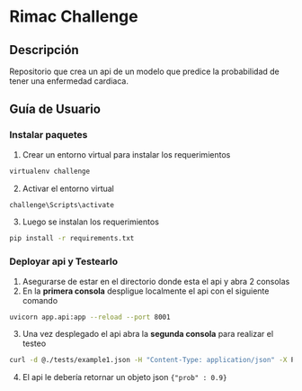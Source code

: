 # Rimac Challenge
## Descripción

Repositorio que crea un api de un modelo que predice la probabilidad de tener una enfermedad cardiaca.

## Guía de Usuario

### Instalar paquetes

1. Crear un entorno virtual para instalar los requerimientos
```bash
virtualenv challenge
```
2. Activar el entorno virtual
```bash
challenge\Scripts\activate
```
3. Luego se instalan los requerimientos
```bash
pip install -r requirements.txt
```
### Deployar api y Testearlo
1. Asegurarse de estar en el directorio donde esta el api y abra 2 consolas
2. En la **primera consola** despligue localmente el api con el siguiente comando
```bash
uvicorn app.api:app --reload --port 8001
```
3. Una vez desplegado el api abra la **segunda consola** para realizar el testeo
```bash
curl -d @./tests/example1.json -H "Content-Type: application/json" -X POST http://127.0.0.1:8001/predict
```
4. El api le debería retornar un objeto json `{"prob" : 0.9}`